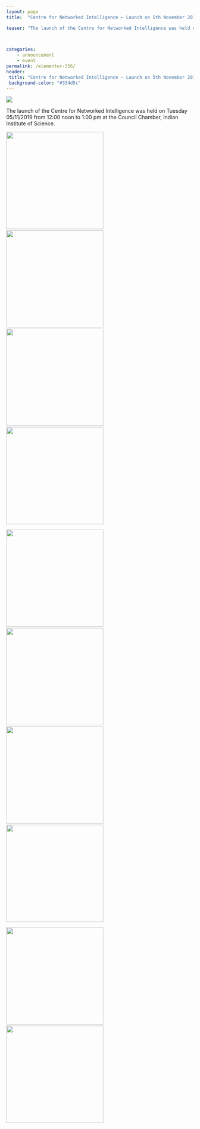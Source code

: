 ```yaml
---
layout: page
title:  "Centre for Networked Intelligence – Launch on 5th November 2019"

teaser: "The launch of the Centre for Networked Intelligence was held on Tuesday 05/11/2019 from 12:00 noon to 1:00 pm at the Council Chamber, Indian Institute of Science." 


 
categories:
    - announcement
    - event 
permalink: /elementor-356/
header:
 title: "Centre for Networked Intelligence – Launch on 5th November 2019"
 background-color: "#334d5c"
---
```

<img src="{{ site.url }}{{ site.baseurl }}/images/posts/IMG_0304-1622x1080.jpg">

The launch of the Centre for Networked Intelligence was held on Tuesday 05/11/2019 from 12:00 noon to 1:00 pm at the Council Chamber, Indian Institute of Science.


<img src="{{ site.url }}{{ site.baseurl }}/images/posts/IMG_0299-1024x682.jpg" style="width:261px">&emsp;<img src="{{ site.url }}{{ site.baseurl }}/images/posts/IMG_0279-1024x682.jpg" style="width:261px">&emsp;<img src="{{ site.url }}{{ site.baseurl }}/images/posts/IMG_0281-1024x682.jpg" style="width:261px">&emsp;<img src="{{ site.url }}{{ site.baseurl }}/images/posts/IMG_0280-1024x682.jpg" style="width:261px">

<img src="{{ site.url }}{{ site.baseurl }}/images/posts/IMG_0286-1024x682.jpg" style="width:261px">&emsp;<img src="{{ site.url }}{{ site.baseurl }}/images/posts/IMG_0287-1024x682.jpg" style="width:261px">&emsp;<img src="{{ site.url }}{{ site.baseurl }}/images/posts/IMG_0275-1024x682.jpg" style="width:261px">&emsp;<img src="{{ site.url }}{{ site.baseurl }}/images/posts/IMG_0276-1024x682.jpg" style="width:261px">

<img src="{{ site.url }}{{ site.baseurl }}/images/posts/IMG_0280-1024x682.jpg" style="width:261px">&emsp;<img src="{{ site.url }}{{ site.baseurl }}/images/posts/IMG_0291-1024x682.jpg" style="width:261px">
